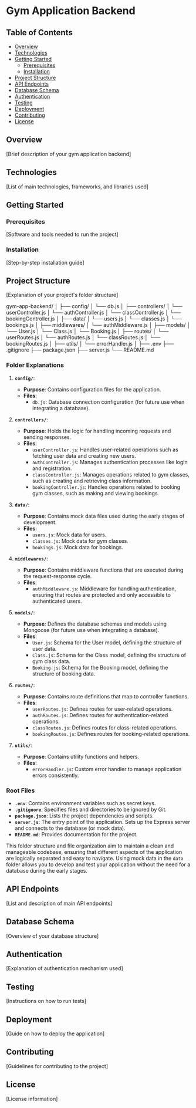 # Gym Application Backend

## Table of Contents

- [Overview](#overview)
- [Technologies](#technologies)
- [Getting Started](#getting-started)
  - [Prerequisites](#prerequisites)
  - [Installation](#installation)
- [Project Structure](#project-structure)
- [API Endpoints](#api-endpoints)
- [Database Schema](#database-schema)
- [Authentication](#authentication)
- [Testing](#testing)
- [Deployment](#deployment)
- [Contributing](#contributing)
- [License](#license)

## Overview

[Brief description of your gym application backend]

## Technologies

[List of main technologies, frameworks, and libraries used]

## Getting Started

### Prerequisites

[Software and tools needed to run the project]

### Installation

[Step-by-step installation guide]

## Project Structure

[Explanation of your project's folder structure]

gym-app-backend/
│
├── config/
│ └── db.js
│
├── controllers/
│ └── userController.js
│ └── authController.js
│ └── classController.js
│ └── bookingController.js
│
├── data/
│ └── users.js
│ └── classes.js
│ └── bookings.js
│
├── middlewares/
│ └── authMiddleware.js
│
├── models/
│ └── User.js
│ └── Class.js
│ └── Booking.js
│
├── routes/
│ └── userRoutes.js
│ └── authRoutes.js
│ └── classRoutes.js
│ └── bookingRoutes.js
│
├── utils/
│ └── errorHandler.js
│
├── .env
├── .gitignore
├── package.json
├── server.js
└── README.md

### Folder Explanations

1. **`config/`**:

   - **Purpose**: Contains configuration files for the application.
   - **Files**:
     - `db.js`: Database connection configuration (for future use when integrating a database).

2. **`controllers/`**:

   - **Purpose**: Holds the logic for handling incoming requests and sending responses.
   - **Files**:
     - `userController.js`: Handles user-related operations such as fetching user data and creating new users.
     - `authController.js`: Manages authentication processes like login and registration.
     - `classController.js`: Manages operations related to gym classes, such as creating and retrieving class information.
     - `bookingController.js`: Handles operations related to booking gym classes, such as making and viewing bookings.

3. **`data/`**:

   - **Purpose**: Contains mock data files used during the early stages of development.
   - **Files**:
     - `users.js`: Mock data for users.
     - `classes.js`: Mock data for gym classes.
     - `bookings.js`: Mock data for bookings.

4. **`middlewares/`**:

   - **Purpose**: Contains middleware functions that are executed during the request-response cycle.
   - **Files**:
     - `authMiddleware.js`: Middleware for handling authentication, ensuring that routes are protected and only accessible to authenticated users.

5. **`models/`**:

   - **Purpose**: Defines the database schemas and models using Mongoose (for future use when integrating a database).
   - **Files**:
     - `User.js`: Schema for the User model, defining the structure of user data.
     - `Class.js`: Schema for the Class model, defining the structure of gym class data.
     - `Booking.js`: Schema for the Booking model, defining the structure of booking data.

6. **`routes/`**:

   - **Purpose**: Contains route definitions that map to controller functions.
   - **Files**:
     - `userRoutes.js`: Defines routes for user-related operations.
     - `authRoutes.js`: Defines routes for authentication-related operations.
     - `classRoutes.js`: Defines routes for class-related operations.
     - `bookingRoutes.js`: Defines routes for booking-related operations.

7. **`utils/`**:
   - **Purpose**: Contains utility functions and helpers.
   - **Files**:
     - `errorHandler.js`: Custom error handler to manage application errors consistently.

### Root Files

- **`.env`**: Contains environment variables such as secret keys.
- **`.gitignore`**: Specifies files and directories to be ignored by Git.
- **`package.json`**: Lists the project dependencies and scripts.
- **`server.js`**: The entry point of the application. Sets up the Express server and connects to the database (or mock data).
- **`README.md`**: Provides documentation for the project.

This folder structure and file organization aim to maintain a clean and manageable codebase, ensuring that different aspects of the application are logically separated and easy to navigate. Using mock data in the `data` folder allows you to develop and test your application without the need for a database during the early stages.

## API Endpoints

[List and description of main API endpoints]

## Database Schema

[Overview of your database structure]

## Authentication

[Explanation of authentication mechanism used]

## Testing

[Instructions on how to run tests]

## Deployment

[Guide on how to deploy the application]

## Contributing

[Guidelines for contributing to the project]

## License

[License information]
